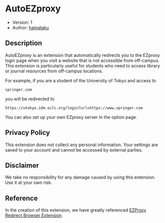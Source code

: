 # AutoEZproxy

- Version: 1
- Author: [hamataku](https://github.com/hamataku)

## Description

AutoEZproxy is an extension that automatically redirects you to the EZproxy login page when you visit a website that is not accessible from off-campus. This extension is particularly useful for students who need to access library or journal resources from off-campus locations.

For example, if you are a student of the University of Tokyo and access to

    springer.com

you will be redirected to

    https://utokyo.idm.oclc.org/login?url=https://www.springer.com

You can also set up your own EZproxy server in the option page.

## Privacy Policy

This extension does not collect any personal information. Your settings are saved to your account and cannot be accessed by external parties.

## Disclaimer

We take no responsibility for any damage caused by using this extension. Use it at your own risk.

## Reference

In the creation of this extension, we have greatly referenced [EZProxy Redirect Browser Extension](https://github.com/tom5760/chrome-ezproxy).
